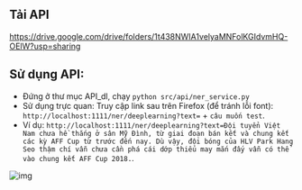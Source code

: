 ## Tải API

https://drive.google.com/drive/folders/1t438NWIA1velyaMNFolKGIdvmHQ-OElW?usp=sharing

## Sử dụng API:

* Đứng ở thư mục API_dl, chạy `python src/api/ner_service.py`
* Sử dụng trực quan: Truy cập link sau trên Firefox (để tránh lỗi font):
`http://localhost:1111/ner/deeplearning?text=` + `câu muốn test`.
* Ví dụ: `http://localhost:1111/ner/deeplearning?text=Đội tuyển Việt Nam chưa hề thắng ở sân Mỹ Đình, từ giai đoạn bán kết và chung kết các kỳ AFF Cup từ trước đến nay. Dù vậy, đội bóng của HLV Park Hang Seo thậm chí vẫn chưa cần phá cái dớp thiếu may mắn đấy vẫn có thể vào chung kết AFF Cup 2018.`.

 ![img](https://i.imgur.com/DNobt2H.png)

